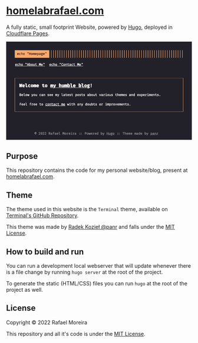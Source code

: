 # [homelabrafael.com](https://homelabrafael.com/)

A fully static, small footprint Website, powered by [Hugo](https://gohugo.io/), deployed in [Cloudflare Pages](https://pages.cloudflare.com/).

![Website Overview](./resources/images/web_overview.png)

## Purpose

This repository contains the code for my personal website/blog, present at [homelabrafael.com](https://homelabrafael.com/).

## Theme

The theme used in this website is the `Terminal` theme, available on [Terminal's GitHub Repository](https://github.com/panr/hugo-theme-terminal).

This theme was made by [Radek Kozieł @panr](https://twitter.com/panr) and falls under the [MIT License](https://github.com/panr/hugo-theme-terminal/blob/master/LICENSE.md).

## How to build and run

You can run a development local webserver that will update whenever there is a file change by running `hugo server` at the root of the project.

To generate the static (HTML/CSS) files you can run `hugo` at the root of the project as well.

## License

Copyright © 2022 Rafael Moreira

This repository and all it's code is under the [MIT License](./LICENSE).
